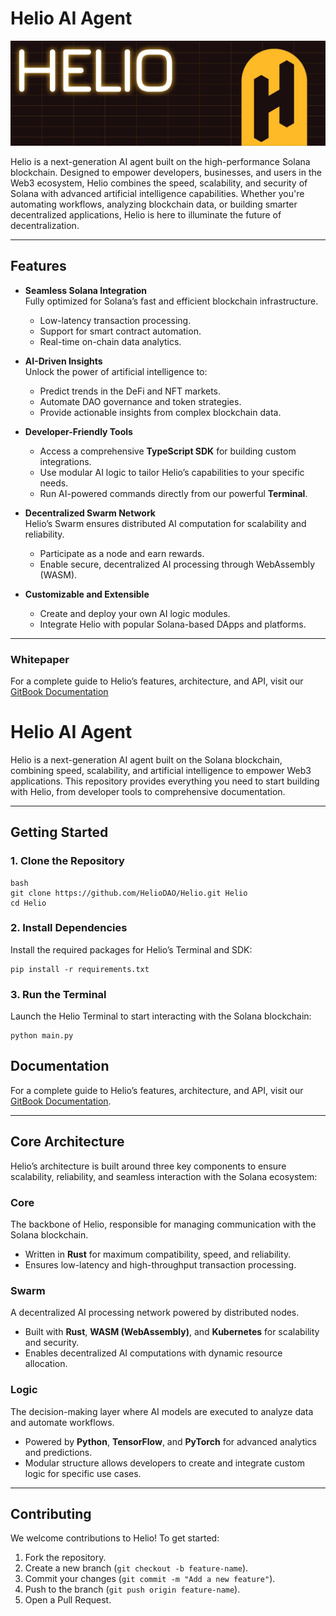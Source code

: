 # **Helio AI Agent**

![Helio](https://github.com/HelioDAO/Helio/blob/main/banner.jpeg)

Helio is a next-generation AI agent built on the high-performance Solana blockchain. Designed to empower developers, businesses, and users in the Web3 ecosystem, Helio combines the speed, scalability, and security of Solana with advanced artificial intelligence capabilities. Whether you're automating workflows, analyzing blockchain data, or building smarter decentralized applications, Helio is here to illuminate the future of decentralization.

---

## **Features**

- **Seamless Solana Integration**  
  Fully optimized for Solana’s fast and efficient blockchain infrastructure.  
  - Low-latency transaction processing.  
  - Support for smart contract automation.  
  - Real-time on-chain data analytics.  

- **AI-Driven Insights**  
  Unlock the power of artificial intelligence to:  
  - Predict trends in the DeFi and NFT markets.  
  - Automate DAO governance and token strategies.  
  - Provide actionable insights from complex blockchain data.

- **Developer-Friendly Tools**  
  - Access a comprehensive **TypeScript SDK** for building custom integrations.  
  - Use modular AI logic to tailor Helio’s capabilities to your specific needs.  
  - Run AI-powered commands directly from our powerful **Terminal**.

- **Decentralized Swarm Network**  
  Helio’s Swarm ensures distributed AI computation for scalability and reliability.  
  - Participate as a node and earn rewards.  
  - Enable secure, decentralized AI processing through WebAssembly (WASM).  

- **Customizable and Extensible**  
  - Create and deploy your own AI logic modules.  
  - Integrate Helio with popular Solana-based DApps and platforms.

---

### Whitepaper
For a complete guide to Helio’s features, architecture, and API, visit our [GitBook Documentation](https://helio-dao.gitbook.io/helio-dao-docs)

# **Helio AI Agent**

Helio is a next-generation AI agent built on the Solana blockchain, combining speed, scalability, and artificial intelligence to empower Web3 applications. This repository provides everything you need to start building with Helio, from developer tools to comprehensive documentation.

---

## **Getting Started**

### **1. Clone the Repository**
```
bash
git clone https://github.com/HelioDAO/Helio.git Helio
cd Helio
```

### 2. Install Dependencies
Install the required packages for Helio’s Terminal and SDK:
```
pip install -r requirements.txt
```

### 3. Run the Terminal
Launch the Helio Terminal to start interacting with the Solana blockchain:
```
python main.py
```

## **Documentation**

For a complete guide to Helio’s features, architecture, and API, visit our [GitBook Documentation](https://helio-dao.gitbook.io/helio-dao-docs).

---

## **Core Architecture**

Helio’s architecture is built around three key components to ensure scalability, reliability, and seamless interaction with the Solana ecosystem:

### **Core**
The backbone of Helio, responsible for managing communication with the Solana blockchain.  
- Written in **Rust** for maximum compatibility, speed, and reliability.  
- Ensures low-latency and high-throughput transaction processing.  

### **Swarm**
A decentralized AI processing network powered by distributed nodes.  
- Built with **Rust**, **WASM (WebAssembly)**, and **Kubernetes** for scalability and security.  
- Enables decentralized AI computations with dynamic resource allocation.

### **Logic**
The decision-making layer where AI models are executed to analyze data and automate workflows.  
- Powered by **Python**, **TensorFlow**, and **PyTorch** for advanced analytics and predictions.  
- Modular structure allows developers to create and integrate custom logic for specific use cases.  

---

## **Contributing**

We welcome contributions to Helio! To get started:  
1. Fork the repository.  
2. Create a new branch (```git checkout -b feature-name```).
3. Commit your changes (```git commit -m "Add a new feature"```).
4. Push to the branch (```git push origin feature-name```).
5. Open a Pull Request.
